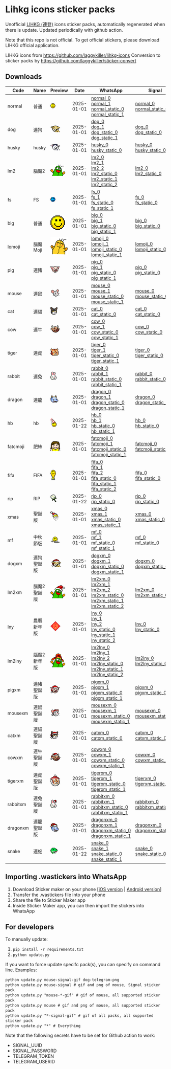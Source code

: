 # Lihkg icons sticker packs
Unofficial [LIHKG (連登)](https://lihkg.com/) icons sticker packs, automatically regenerated when there is update. Updated periodically with github action.

Note that this repo is not official. To get official stickers, 
please download LIHKG official application.

LIHKG icons from https://github.com/laggykiller/lihkg-icons
Conversion to sticker packs by https://github.com/laggykiller/sticker-convert

## Downloads
| Code | Name | Preview | Date | WhatsApp | Signal | Telegram |
| --- | --- | --- | --- | --- | --- | --- |
| normal | 普通 | ![smile.gif](https://raw.githubusercontent.com/laggykiller/lihkg-icons/main/assets/faces/normal/smile.gif) | 2025-01-01 | [normal_0](./sticker_packs/normal/whatsapp/gif/LIHKG_normal-1.wastickers?raw=1)<br>[normal_1](./sticker_packs/normal/whatsapp/gif/LIHKG_normal.wastickers?raw=1)<br>[normal_static_0](./sticker_packs/normal/whatsapp/png/LIHKG_normal_static.wastickers?raw=1)<br>[normal_static_1](./sticker_packs/normal/whatsapp/png/LIHKG_normal_static-1.wastickers?raw=1)<br> | [normal_0](https://signal.art/addstickers/#pack_id=67e1eaf5530e5f235db23dcc95109b36&pack_key=88324dd55aed08f3ac712d1696793372a287ed93d2ed4a967e0e42ad088d4874)<br>[normal_static_0](https://signal.art/addstickers/#pack_id=f6179c2cc7baad5692e157b0475f0a1c&pack_key=4ad7d3e4b45bd1d957eeb320f2d25b3958e390e30edb2747992087ac335e0086)<br> | [normal_0](https://t.me/addstickers/LIHKG_normal_by_laggykillerstickerbot)<br>[normal_static_0](https://t.me/addstickers/LIHKG_normal_static_by_laggykillerstickerbot)<br> |
| dog | 連狗 | ![smile.gif](https://raw.githubusercontent.com/laggykiller/lihkg-icons/main/assets/faces/dog/smile.gif) | 2025-01-01 | [dog_0](./sticker_packs/dog/whatsapp/gif/LIHKG_dog.wastickers?raw=1)<br>[dog_1](./sticker_packs/dog/whatsapp/gif/LIHKG_dog-1.wastickers?raw=1)<br>[dog_static_0](./sticker_packs/dog/whatsapp/png/LIHKG_dog_static.wastickers?raw=1)<br>[dog_static_1](./sticker_packs/dog/whatsapp/png/LIHKG_dog_static-1.wastickers?raw=1)<br> | [dog_0](https://signal.art/addstickers/#pack_id=c858bda51aec1bbbf688ea10d59afdc6&pack_key=dcb095c20c7f3fb182eff869cfa8378ed489e5d11f18658be8538e56b45821ba)<br>[dog_static_0](https://signal.art/addstickers/#pack_id=383b28fbf7054ff42a055754e9326a92&pack_key=67e2904e198255f101c6c73f4b9d6e7881d11393b5d5d154ec68e2f7268ddc7d)<br> | [dog_0](https://t.me/addstickers/LIHKG_dog_by_laggykillerstickerbot)<br>[dog_1](https://t.me/addstickers/LIHKG_dog_1_by_laggykillerstickerbot)<br>[dog_static_0](https://t.me/addstickers/LIHKG_dog_static_by_laggykillerstickerbot)<br> |
| husky | husky | ![smile.gif](https://raw.githubusercontent.com/laggykiller/lihkg-icons/main/assets/faces/husky/smile.gif) | 2025-01-01 | [husky_0](./sticker_packs/husky/whatsapp/gif/LIHKG_husky.wastickers?raw=1)<br>[husky_static_0](./sticker_packs/husky/whatsapp/png/LIHKG_husky_static.wastickers?raw=1)<br> | [husky_0](https://signal.art/addstickers/#pack_id=c60ff2452107c3992db83b2832e648f2&pack_key=b9a2aa6bfe1d064a9ecbc2deae1af4100c08c25a2105e5f3d14ebe697009b1f5)<br>[husky_static_0](https://signal.art/addstickers/#pack_id=dd77cacbc0fec5a42234671d4d1c80d7&pack_key=2e376cf98d3de39244cbb09b759d3841ac97575bb6ccbb6b78e423e3bff75ac2)<br> | [husky_0](https://t.me/addstickers/LIHKG_husky_by_laggykillerstickerbot)<br>[husky_static_0](https://t.me/addstickers/LIHKG_husky_static_by_laggykillerstickerbot)<br> |
| lm2 | 腦魔2 | ![smile.gif](https://raw.githubusercontent.com/laggykiller/lihkg-icons/main/assets/faces/lm2/smile.gif) | 2025-01-01 | [lm2_0](./sticker_packs/lm2/whatsapp/gif/LIHKG_lm2-2.wastickers?raw=1)<br>[lm2_1](./sticker_packs/lm2/whatsapp/gif/LIHKG_lm2.wastickers?raw=1)<br>[lm2_2](./sticker_packs/lm2/whatsapp/gif/LIHKG_lm2-1.wastickers?raw=1)<br>[lm2_static_0](./sticker_packs/lm2/whatsapp/png/LIHKG_lm2_static.wastickers?raw=1)<br>[lm2_static_1](./sticker_packs/lm2/whatsapp/png/LIHKG_lm2_static-2.wastickers?raw=1)<br>[lm2_static_2](./sticker_packs/lm2/whatsapp/png/LIHKG_lm2_static-1.wastickers?raw=1)<br> | [lm2_0](https://signal.art/addstickers/#pack_id=a4715509bf95b4e51aaa3e57726cc07e&pack_key=d0243a39c8d018f8b041e0175a784822be062069f8a2a7cefae571225e5a5be1)<br>[lm2_static_0](https://signal.art/addstickers/#pack_id=b0e1d1ad04d568e28e15fa10e3cf95f9&pack_key=612c70d6611a4ae05cb6e9980defd62dd96afc859514eadf8bbfc3b36d07a12a)<br> | [lm2_0](https://t.me/addstickers/LIHKG_lm2_by_laggykillerstickerbot)<br>[lm2_1](https://t.me/addstickers/LIHKG_lm2_1_by_laggykillerstickerbot)<br>[lm2_static_0](https://t.me/addstickers/LIHKG_lm2_static_by_laggykillerstickerbot)<br> |
| fs | FS | ![smile.gif](https://raw.githubusercontent.com/laggykiller/lihkg-icons/main/assets/faces/fs/smile.gif) | 2025-01-01 | [fs_0](./sticker_packs/fs/whatsapp/gif/LIHKG_fs.wastickers?raw=1)<br>[fs_1](./sticker_packs/fs/whatsapp/gif/LIHKG_fs-1.wastickers?raw=1)<br>[fs_static_0](./sticker_packs/fs/whatsapp/png/LIHKG_fs_static.wastickers?raw=1)<br>[fs_static_1](./sticker_packs/fs/whatsapp/png/LIHKG_fs_static-1.wastickers?raw=1)<br> | [fs_0](https://signal.art/addstickers/#pack_id=bf91f417970dee8256d5cc8cc328b13f&pack_key=00f0e3bbe26099b7e7059cd4d9eeb1c575fcb20c9e494eaa3659ad8a5bbd4a9e)<br>[fs_static_0](https://signal.art/addstickers/#pack_id=f99e3996f050462beca9837f9e6a20d7&pack_key=5ffac30f059c04c409c0726050fdd91e99a6d1fc37016bcd5ba963bb493d3e97)<br> | [fs_0](https://t.me/addstickers/LIHKG_fs_by_laggykillerstickerbot)<br>[fs_static_0](https://t.me/addstickers/LIHKG_fs_static_by_laggykillerstickerbot)<br> |
| big | 普通 | ![smile.gif](https://raw.githubusercontent.com/laggykiller/lihkg-icons/main/assets/faces/big/smile.gif) | 2025-01-01 | [big_0](./sticker_packs/big/whatsapp/gif/LIHKG_big-1.wastickers?raw=1)<br>[big_1](./sticker_packs/big/whatsapp/gif/LIHKG_big.wastickers?raw=1)<br>[big_static_0](./sticker_packs/big/whatsapp/png/LIHKG_big_static.wastickers?raw=1)<br>[big_static_1](./sticker_packs/big/whatsapp/png/LIHKG_big_static-1.wastickers?raw=1)<br> | [big_0](https://signal.art/addstickers/#pack_id=f02c37a4491bcc4ffcf1e53fa051173c&pack_key=28606925103442f6ee6d9dfb3316ebd91f56d54b91edfdae40ec2998eebbe03a)<br>[big_static_0](https://signal.art/addstickers/#pack_id=1dcb5de6214514ef48f8a1b04d335240&pack_key=138f1851924efac184d585b1cc203b17e34552374bddde4b1a17ecf306d083f4)<br> | [big_0](https://t.me/addstickers/LIHKG_big_by_laggykillerstickerbot)<br>[big_1](https://t.me/addstickers/LIHKG_big_1_by_laggykillerstickerbot)<br>[big_static_0](https://t.me/addstickers/LIHKG_big_static_by_laggykillerstickerbot)<br> |
| lomoji | 腦魔Moji | ![05.png](https://raw.githubusercontent.com/laggykiller/lihkg-icons/main/assets/faces/lomoji/05.png) | 2025-01-01 | [lomoji_0](./sticker_packs/lomoji/whatsapp/gif/LIHKG_lomoji.wastickers?raw=1)<br>[lomoji_1](./sticker_packs/lomoji/whatsapp/gif/LIHKG_lomoji-1.wastickers?raw=1)<br>[lomoji_static_0](./sticker_packs/lomoji/whatsapp/png/LIHKG_lomoji_static-1.wastickers?raw=1)<br>[lomoji_static_1](./sticker_packs/lomoji/whatsapp/png/LIHKG_lomoji_static.wastickers?raw=1)<br> | [lomoji_0](https://signal.art/addstickers/#pack_id=55295b26ae853e47bd075208de3108e0&pack_key=570d112392f982a5e2d2466e2964e9e8e6fcebd95574ef4499cc36e113813a36)<br>[lomoji_static_0](https://signal.art/addstickers/#pack_id=79e4e0ece5bd78cd06c68ce98d8a50c0&pack_key=a4f1160288da30e3a6ac7ef6fd971efd4d562f4a5b58727c4e163ce616647ec5)<br> | [lomoji_0](https://t.me/addstickers/LIHKG_lomoji_by_laggykillerstickerbot)<br>[lomoji_static_0](https://t.me/addstickers/LIHKG_lomoji_static_by_laggykillerstickerbot)<br> |
| pig | 連豬 | ![smile.gif](https://raw.githubusercontent.com/laggykiller/lihkg-icons/main/assets/faces/pig/smile.gif) | 2025-01-01 | [pig_0](./sticker_packs/pig/whatsapp/gif/LIHKG_pig.wastickers?raw=1)<br>[pig_1](./sticker_packs/pig/whatsapp/gif/LIHKG_pig-1.wastickers?raw=1)<br>[pig_static_0](./sticker_packs/pig/whatsapp/png/LIHKG_pig_static-1.wastickers?raw=1)<br>[pig_static_1](./sticker_packs/pig/whatsapp/png/LIHKG_pig_static.wastickers?raw=1)<br> | [pig_0](https://signal.art/addstickers/#pack_id=f181897914bbbe6c45ed0e6ca89c5890&pack_key=7f8a8fd9a4b84d371ddc1ee8036e00870523757b9d0fd04fab6e755976f63c8f)<br>[pig_static_0](https://signal.art/addstickers/#pack_id=6545ee2c50e84181a2bbf3dabd3fc7ef&pack_key=705a799c5e4dff5990ac8e6cddf7fa5fdb747c9afd0f722d27727ce7b08b9ebb)<br> | [pig_0](https://t.me/addstickers/LIHKG_pig_by_laggykillerstickerbot)<br>[pig_static_0](https://t.me/addstickers/LIHKG_pig_static_by_laggykillerstickerbot)<br> |
| mouse | 連鼠 | ![smile.gif](https://raw.githubusercontent.com/laggykiller/lihkg-icons/main/assets/faces/mouse/smile.gif) | 2025-01-01 | [mouse_0](./sticker_packs/mouse/whatsapp/gif/LIHKG_mouse-1.wastickers?raw=1)<br>[mouse_1](./sticker_packs/mouse/whatsapp/gif/LIHKG_mouse.wastickers?raw=1)<br>[mouse_static_0](./sticker_packs/mouse/whatsapp/png/LIHKG_mouse_static-1.wastickers?raw=1)<br>[mouse_static_1](./sticker_packs/mouse/whatsapp/png/LIHKG_mouse_static.wastickers?raw=1)<br> | [mouse_0](https://signal.art/addstickers/#pack_id=c2a057c2b7a491496c6c436d0a014ed9&pack_key=cad2df92d3dece6b10916db2257853c9864561de24789575feaae8515936b1a5)<br>[mouse_static_0](https://signal.art/addstickers/#pack_id=ba07e4f6d342b5ab973705e9b92131e7&pack_key=85ad961d6e5cf6e8c61db440bf702007f242d10dc041b1b09b40fe27bc9f2ca2)<br> | [mouse_0](https://t.me/addstickers/LIHKG_mouse_by_laggykillerstickerbot)<br>[mouse_static_0](https://t.me/addstickers/LIHKG_mouse_static_by_laggykillerstickerbot)<br> |
| cat | 連貓 | ![smile.gif](https://raw.githubusercontent.com/laggykiller/lihkg-icons/main/assets/faces/cat/smile.gif) | 2025-01-01 | [cat_0](./sticker_packs/cat/whatsapp/gif/LIHKG_cat.wastickers?raw=1)<br>[cat_static_0](./sticker_packs/cat/whatsapp/png/LIHKG_cat_static.wastickers?raw=1)<br> | [cat_0](https://signal.art/addstickers/#pack_id=9635e0dce5ddff8ccaef48beb5790408&pack_key=5d4f71f16b05d1a60c957706e98eafe8f9bcef3b791dde488a5f407fa35cfb55)<br>[cat_static_0](https://signal.art/addstickers/#pack_id=67ddcc1d175aac74e7c706bf84a86fac&pack_key=934d7bae36356f26206ad79ef64755f4094257a0e7db1fa7c7f5fbfac1e9597e)<br> | [cat_0](https://t.me/addstickers/LIHKG_cat_by_laggykillerstickerbot)<br>[cat_static_0](https://t.me/addstickers/LIHKG_cat_static_by_laggykillerstickerbot)<br> |
| cow | 連牛 | ![smile.gif](https://raw.githubusercontent.com/laggykiller/lihkg-icons/main/assets/faces/cow/smile.gif) | 2025-01-01 | [cow_0](./sticker_packs/cow/whatsapp/gif/LIHKG_cow.wastickers?raw=1)<br>[cow_1](./sticker_packs/cow/whatsapp/gif/LIHKG_cow-1.wastickers?raw=1)<br>[cow_static_0](./sticker_packs/cow/whatsapp/png/LIHKG_cow_static-1.wastickers?raw=1)<br>[cow_static_1](./sticker_packs/cow/whatsapp/png/LIHKG_cow_static.wastickers?raw=1)<br> | [cow_0](https://signal.art/addstickers/#pack_id=01c4a288d827286785453c85c3b16fc5&pack_key=36ff6f50455a4585619b0f1a608df609e487768cbcdb625193fca71b251369bd)<br>[cow_static_0](https://signal.art/addstickers/#pack_id=32b7835546fd7d1d60967a9ba7c738d9&pack_key=20d5f733a4d0d91b98f651fb46a0dd5c842148a4b3e3f6cce55f02ac15243b5f)<br> | [cow_0](https://t.me/addstickers/LIHKG_cow_by_laggykillerstickerbot)<br>[cow_static_0](https://t.me/addstickers/LIHKG_cow_static_by_laggykillerstickerbot)<br> |
| tiger | 連虎 | ![smile.gif](https://raw.githubusercontent.com/laggykiller/lihkg-icons/main/assets/faces/tiger/smile.gif) | 2025-01-01 | [tiger_0](./sticker_packs/tiger/whatsapp/gif/LIHKG_tiger.wastickers?raw=1)<br>[tiger_1](./sticker_packs/tiger/whatsapp/gif/LIHKG_tiger-1.wastickers?raw=1)<br>[tiger_static_0](./sticker_packs/tiger/whatsapp/png/LIHKG_tiger_static-1.wastickers?raw=1)<br>[tiger_static_1](./sticker_packs/tiger/whatsapp/png/LIHKG_tiger_static.wastickers?raw=1)<br> | [tiger_0](https://signal.art/addstickers/#pack_id=0b4d7a36802912ff731539bae040a02e&pack_key=5253cf0b80b22053764b0626a57b2242fcbe6079a707766aef8cd395c8caf78b)<br>[tiger_static_0](https://signal.art/addstickers/#pack_id=5516be9f16c92a3e22716b9aed74a5a3&pack_key=086edaa61e81517b95d3bac40a8dec8f547dbc98401f8b6fa5fd6c7df196f596)<br> | [tiger_0](https://t.me/addstickers/LIHKG_tiger_by_laggykillerstickerbot)<br>[tiger_static_0](https://t.me/addstickers/LIHKG_tiger_static_by_laggykillerstickerbot)<br> |
| rabbit | 連兔 | ![smile.gif](https://raw.githubusercontent.com/laggykiller/lihkg-icons/main/assets/faces/rabbit/smile.gif) | 2025-01-01 | [rabbit_0](./sticker_packs/rabbit/whatsapp/gif/LIHKG_rabbit.wastickers?raw=1)<br>[rabbit_1](./sticker_packs/rabbit/whatsapp/gif/LIHKG_rabbit-1.wastickers?raw=1)<br>[rabbit_static_0](./sticker_packs/rabbit/whatsapp/png/LIHKG_rabbit_static-1.wastickers?raw=1)<br>[rabbit_static_1](./sticker_packs/rabbit/whatsapp/png/LIHKG_rabbit_static.wastickers?raw=1)<br> | [rabbit_0](https://signal.art/addstickers/#pack_id=15131d3320d207ec5b43ba69128ec27a&pack_key=2cd5d456fa14dc92dca551185df2055230ca14111c2d7119cdb33b83bf8026dd)<br>[rabbit_static_0](https://signal.art/addstickers/#pack_id=18fe0e996431adce867cb4e8a2df5c07&pack_key=3d32c21f1ce7497a8939451eeb1948e6570b2c96a2e38594b2f8ec3db8292664)<br> | [rabbit_0](https://t.me/addstickers/LIHKG_rabbit_by_laggykillerstickerbot)<br>[rabbit_static_0](https://t.me/addstickers/LIHKG_rabbit_static_by_laggykillerstickerbot)<br> |
| dragon | 連龍 | ![smile.gif](https://raw.githubusercontent.com/laggykiller/lihkg-icons/main/assets/faces/dragon/smile.gif) | 2025-01-01 | [dragon_0](./sticker_packs/dragon/whatsapp/gif/LIHKG_dragon.wastickers?raw=1)<br>[dragon_1](./sticker_packs/dragon/whatsapp/gif/LIHKG_dragon-1.wastickers?raw=1)<br>[dragon_static_0](./sticker_packs/dragon/whatsapp/png/LIHKG_dragon_static-1.wastickers?raw=1)<br>[dragon_static_1](./sticker_packs/dragon/whatsapp/png/LIHKG_dragon_static.wastickers?raw=1)<br> | [dragon_0](https://signal.art/addstickers/#pack_id=c95f1c605cb2f1c1f4d92fa7d1695f0a&pack_key=85206e4adf0750d201ab9a83e949e0b1f58d52ea1908a52d27bd609e1fcf627a)<br>[dragon_static_0](https://signal.art/addstickers/#pack_id=a860208a0cbf7622cb560b15186f534a&pack_key=b6c0054e7ee47b3d810433c4fc91bb80745204d45b6968759e12c96f002fc9f9)<br> | [dragon_0](https://t.me/addstickers/LIHKG_dragon_by_laggykillerstickerbot)<br>[dragon_static_0](https://t.me/addstickers/LIHKG_dragon_static_by_laggykillerstickerbot)<br> |
| hb | hb | ![smile_hb.gif](https://raw.githubusercontent.com/laggykiller/lihkg-icons/main/assets/faces/lihkg/smile_hb.gif) | 2025-01-22 | [hb_0](./sticker_packs/hb/whatsapp/gif/LIHKG_hb.wastickers?raw=1)<br>[hb_1](./sticker_packs/hb/whatsapp/gif/LIHKG_hb-1.wastickers?raw=1)<br>[hb_static_0](./sticker_packs/hb/whatsapp/png/LIHKG_hb_static-1.wastickers?raw=1)<br>[hb_static_1](./sticker_packs/hb/whatsapp/png/LIHKG_hb_static.wastickers?raw=1)<br> | [hb_0](https://signal.art/addstickers/#pack_id=37c9e035f4d3264cbf5d7e55109c73e8&pack_key=3bd66aaab7f8f98a7f0ca789b7307e2cbcf3c8b53917c37679e71d4d883f1fe2)<br>[hb_static_0](https://signal.art/addstickers/#pack_id=490bc6ecdc4c9b945bda680c1de8a7e4&pack_key=541e47d3c9b25855086b3d0044ec92f111338add578c383d52c6e16ecae2cf83)<br> | [hb_0](https://t.me/addstickers/LIHKG_hb_by_laggykillerstickerbot)<br>[hb_static_0](https://t.me/addstickers/LIHKG_hb_static_by_laggykillerstickerbot)<br> |
| fatcmoji | 肥絲 | ![fat001.gif](https://raw.githubusercontent.com/laggykiller/lihkg-icons/main/assets/faces/fatcmoji/fat001.gif) | 2025-01-01 | [fatcmoji_0](./sticker_packs/fatcmoji/whatsapp/gif/LIHKG_fatcmoji.wastickers?raw=1)<br>[fatcmoji_1](./sticker_packs/fatcmoji/whatsapp/gif/LIHKG_fatcmoji-1.wastickers?raw=1)<br>[fatcmoji_static_0](./sticker_packs/fatcmoji/whatsapp/png/LIHKG_fatcmoji_static.wastickers?raw=1)<br>[fatcmoji_static_1](./sticker_packs/fatcmoji/whatsapp/png/LIHKG_fatcmoji_static-1.wastickers?raw=1)<br> | [fatcmoji_0](https://signal.art/addstickers/#pack_id=876a030b0f8dfb075c9868b22b58142b&pack_key=afd214e1ca8bf49cf993587926efae301abcc66a06a059a927b81fb9d3228d70)<br>[fatcmoji_static_0](https://signal.art/addstickers/#pack_id=00e6144456bd8433bf994010f852e65e&pack_key=61dc176d5b5b0908468446a778a924e938fba89e1cf98fe53a4d9b1893d1b052)<br> | [fatcmoji_0](https://t.me/addstickers/LIHKG_fatcmoji_by_laggykillerstickerbot)<br>[fatcmoji_static_0](https://t.me/addstickers/LIHKG_fatcmoji_static_by_laggykillerstickerbot)<br> |
| fifa | FIFA | ![smile.gif](https://raw.githubusercontent.com/laggykiller/lihkg-icons/main/assets/faces/fifa/smile.gif) | 2025-01-01 | [fifa_0](./sticker_packs/fifa/whatsapp/gif/LIHKG_fifa-2.wastickers?raw=1)<br>[fifa_1](./sticker_packs/fifa/whatsapp/gif/LIHKG_fifa.wastickers?raw=1)<br>[fifa_2](./sticker_packs/fifa/whatsapp/gif/LIHKG_fifa-1.wastickers?raw=1)<br>[fifa_static_0](./sticker_packs/fifa/whatsapp/png/LIHKG_fifa_static.wastickers?raw=1)<br>[fifa_static_1](./sticker_packs/fifa/whatsapp/png/LIHKG_fifa_static-1.wastickers?raw=1)<br>[fifa_static_2](./sticker_packs/fifa/whatsapp/png/LIHKG_fifa_static-2.wastickers?raw=1)<br> | [fifa_0](https://signal.art/addstickers/#pack_id=ebe99f9ee1b262fc6ce8e65159e73f6a&pack_key=81ee889e35b8980c9983353f5b15e9e415f6bdfe889b721e3c79cda4425d845f)<br>[fifa_static_0](https://signal.art/addstickers/#pack_id=bb02ce022e267ccb2379b6fadf93578f&pack_key=d80ca822d5b5d1fcdcd69ee237c810cb2bbb6299b9e2e002d64d1b38a71a8bb5)<br> | [fifa_0](https://t.me/addstickers/LIHKG_fifa_by_laggykillerstickerbot)<br>[fifa_1](https://t.me/addstickers/LIHKG_fifa_1_by_laggykillerstickerbot)<br>[fifa_static_0](https://t.me/addstickers/LIHKG_fifa_static_by_laggykillerstickerbot)<br> |
| rip | RIP | ![flower.gif](https://raw.githubusercontent.com/laggykiller/lihkg-icons/main/assets/faces/rip/flower.gif) | 2025-01-22 | [rip_0](./sticker_packs/rip/whatsapp/gif/LIHKG_rip.wastickers?raw=1)<br>[rip_static_0](./sticker_packs/rip/whatsapp/png/LIHKG_rip_static.wastickers?raw=1)<br> | [rip_0](https://signal.art/addstickers/#pack_id=1e6c1d505d76c5b973e3fa1c8fbca989&pack_key=8ef956eeb4e48b605356e40c4a95dccf1d10729d99f27cb6ab9427e427b6cf23)<br>[rip_static_0](https://signal.art/addstickers/#pack_id=1b75cbab726c4013f4fff0817fc2f0ef&pack_key=ce53861cd5c9f26891f34c91d5ae696eaee5d5e50c75d891514f60fbd69b3b54)<br> | [rip_0](https://t.me/addstickers/LIHKG_rip_by_laggykillerstickerbot)<br>[rip_static_0](https://t.me/addstickers/LIHKG_rip_static_by_laggykillerstickerbot)<br> |
| xmas | 聖誕版 | ![smile.gif](https://raw.githubusercontent.com/laggykiller/lihkg-icons/main/assets/faces/xm/smile.gif) | 2025-01-01 | [xmas_0](./sticker_packs/xmas/whatsapp/gif/LIHKG_xmas.wastickers?raw=1)<br>[xmas_1](./sticker_packs/xmas/whatsapp/gif/LIHKG_xmas-1.wastickers?raw=1)<br>[xmas_static_0](./sticker_packs/xmas/whatsapp/png/LIHKG_xmas_static-1.wastickers?raw=1)<br>[xmas_static_1](./sticker_packs/xmas/whatsapp/png/LIHKG_xmas_static.wastickers?raw=1)<br> | [xmas_0](https://signal.art/addstickers/#pack_id=18c1696d0fed5179eecf639724b11559&pack_key=0688d896bd45f67cc18f418a8bbd0a0f653c7850c96bdf7f375332f542725723)<br>[xmas_static_0](https://signal.art/addstickers/#pack_id=a221437f18bdea3950ced53043c42261&pack_key=ec4576fa78e36be13944057c7f77d705cdcb8cf0de88d5c0458f208093ce921d)<br> | [xmas_0](https://t.me/addstickers/LIHKG_xm_by_laggykillerstickerbot)<br>[xmas_1](https://t.me/addstickers/LIHKG_xm_1_by_laggykillerstickerbot)<br>[xmas_static_0](https://t.me/addstickers/LIHKG_xm_static_by_laggykillerstickerbot)<br> |
| mf | 中秋節版 | ![smile.png](https://raw.githubusercontent.com/laggykiller/lihkg-icons/main/assets/faces/mf/smile.png) | 2025-01-01 | [mf_0](./sticker_packs/mf/whatsapp/gif/LIHKG_mf-1.wastickers?raw=1)<br>[mf_1](./sticker_packs/mf/whatsapp/gif/LIHKG_mf.wastickers?raw=1)<br>[mf_static_0](./sticker_packs/mf/whatsapp/png/LIHKG_mf_static.wastickers?raw=1)<br>[mf_static_1](./sticker_packs/mf/whatsapp/png/LIHKG_mf_static-1.wastickers?raw=1)<br> | [mf_0](https://signal.art/addstickers/#pack_id=f06534b8c43a3b6915fd15c96c8fa993&pack_key=f8886b88166e7c55a88154299ba49da9bb01d5fabf79ff6b0daa8a167cb3f97b)<br>[mf_static_0](https://signal.art/addstickers/#pack_id=136eb50dbe0153e6a81cdf6cf492abfd&pack_key=ac5a6a51054019b375238757a25c6650389a50ac71dbbb9639faeae6f6c4a186)<br> | [mf_0](https://t.me/addstickers/LIHKG_mf_by_laggykillerstickerbot)<br>[mf_static_0](https://t.me/addstickers/LIHKG_mf_static_by_laggykillerstickerbot)<br> |
| dogxm | 連狗聖誕版 | ![smile.gif](https://raw.githubusercontent.com/laggykiller/lihkg-icons/main/assets/faces/dogxm/smile.gif) | 2025-01-01 | [dogxm_0](./sticker_packs/dogxm/whatsapp/gif/LIHKG_dogxm.wastickers?raw=1)<br>[dogxm_1](./sticker_packs/dogxm/whatsapp/gif/LIHKG_dogxm-1.wastickers?raw=1)<br>[dogxm_static_0](./sticker_packs/dogxm/whatsapp/png/LIHKG_dogxm_static.wastickers?raw=1)<br>[dogxm_static_1](./sticker_packs/dogxm/whatsapp/png/LIHKG_dogxm_static-1.wastickers?raw=1)<br> | [dogxm_0](https://signal.art/addstickers/#pack_id=843df93d041c3e9f82726be2e7f0e983&pack_key=a4fa4e14c76c3fe422b6018d25660131676c1ecffe9bdde712714e81fee817e2)<br>[dogxm_static_0](https://signal.art/addstickers/#pack_id=c7c2c480ef215c50d7ef3feb0bac7344&pack_key=0e46e51155f0bfd8316e420df29a4d5f069ddaad83718dbe2b58524b454792b7)<br> | [dogxm_0](https://t.me/addstickers/LIHKG_dogxm_by_laggykillerstickerbot)<br>[dogxm_1](https://t.me/addstickers/LIHKG_dogxm_1_by_laggykillerstickerbot)<br>[dogxm_static_0](https://t.me/addstickers/LIHKG_dogxm_static_by_laggykillerstickerbot)<br> |
| lm2xm | 腦魔2聖誕版 | ![smile.gif](https://raw.githubusercontent.com/laggykiller/lihkg-icons/main/assets/faces/lm2xm/smile.gif) | 2025-01-01 | [lm2xm_0](./sticker_packs/lm2xm/whatsapp/gif/LIHKG_lm2xm-1.wastickers?raw=1)<br>[lm2xm_1](./sticker_packs/lm2xm/whatsapp/gif/LIHKG_lm2xm-2.wastickers?raw=1)<br>[lm2xm_2](./sticker_packs/lm2xm/whatsapp/gif/LIHKG_lm2xm.wastickers?raw=1)<br>[lm2xm_static_0](./sticker_packs/lm2xm/whatsapp/png/LIHKG_lm2xm_static-2.wastickers?raw=1)<br>[lm2xm_static_1](./sticker_packs/lm2xm/whatsapp/png/LIHKG_lm2xm_static.wastickers?raw=1)<br>[lm2xm_static_2](./sticker_packs/lm2xm/whatsapp/png/LIHKG_lm2xm_static-1.wastickers?raw=1)<br> | [lm2xm_0](https://signal.art/addstickers/#pack_id=eb68f99434cfbb0509fd8f462d83b004&pack_key=6bb00f7b534a5406f2692b484c52128dd765336126cc2c7c9159659b87b938a4)<br>[lm2xm_static_0](https://signal.art/addstickers/#pack_id=6be4e1912968f3e7603a61eef75471d6&pack_key=fc21d2a40275f5d942c073bf6044bcbe2ceba5685147c3da48a1e6e67a63df5e)<br> | [lm2xm_0](https://t.me/addstickers/LIHKG_lm2xm_by_laggykillerstickerbot)<br>[lm2xm_1](https://t.me/addstickers/LIHKG_lm2xm_1_by_laggykillerstickerbot)<br>[lm2xm_static_0](https://t.me/addstickers/LIHKG_lm2xm_static_by_laggykillerstickerbot)<br> |
| lny | 農曆新年版 | ![smile.gif](https://raw.githubusercontent.com/laggykiller/lihkg-icons/main/assets/faces/lny/smile.gif) | 2025-01-01 | [lny_0](./sticker_packs/lny/whatsapp/gif/LIHKG_lny.wastickers?raw=1)<br>[lny_1](./sticker_packs/lny/whatsapp/gif/LIHKG_lny-2.wastickers?raw=1)<br>[lny_2](./sticker_packs/lny/whatsapp/gif/LIHKG_lny-1.wastickers?raw=1)<br>[lny_static_0](./sticker_packs/lny/whatsapp/png/LIHKG_lny_static-1.wastickers?raw=1)<br>[lny_static_1](./sticker_packs/lny/whatsapp/png/LIHKG_lny_static.wastickers?raw=1)<br>[lny_static_2](./sticker_packs/lny/whatsapp/png/LIHKG_lny_static-2.wastickers?raw=1)<br> | [lny_0](https://signal.art/addstickers/#pack_id=7f34246856d8bd492073f79d65e74f08&pack_key=27f23e5c23461a0ec8f84fe15ca897b2eab4145c0e9bd940a6b001cd370c7979)<br>[lny_static_0](https://signal.art/addstickers/#pack_id=ac875f4d3da1eb19298a409731ca4867&pack_key=e6378320d920f7aca40e268db3b91e843dd041d7075d0f94245027b6449ee0ce)<br> | [lny_0](https://t.me/addstickers/LIHKG_lny_by_laggykillerstickerbot)<br>[lny_1](https://t.me/addstickers/LIHKG_lny_1_by_laggykillerstickerbot)<br>[lny_static_0](https://t.me/addstickers/LIHKG_lny_static_by_laggykillerstickerbot)<br> |
| lm2lny | 腦魔2新年版 | ![smile.gif](https://raw.githubusercontent.com/laggykiller/lihkg-icons/main/assets/faces/lm2lny/smile.gif) | 2025-01-01 | [lm2lny_0](./sticker_packs/lm2lny/whatsapp/gif/LIHKG_lm2lny-2.wastickers?raw=1)<br>[lm2lny_1](./sticker_packs/lm2lny/whatsapp/gif/LIHKG_lm2lny-1.wastickers?raw=1)<br>[lm2lny_2](./sticker_packs/lm2lny/whatsapp/gif/LIHKG_lm2lny.wastickers?raw=1)<br>[lm2lny_static_0](./sticker_packs/lm2lny/whatsapp/png/LIHKG_lm2lny_static.wastickers?raw=1)<br>[lm2lny_static_1](./sticker_packs/lm2lny/whatsapp/png/LIHKG_lm2lny_static-1.wastickers?raw=1)<br>[lm2lny_static_2](./sticker_packs/lm2lny/whatsapp/png/LIHKG_lm2lny_static-2.wastickers?raw=1)<br> | [lm2lny_0](https://signal.art/addstickers/#pack_id=0c3ba06f395e04c015a9ce90cd4ef70d&pack_key=2f2f3b7a3b1d83cb59e004d0be7f6def4df3e279d79f3be4bbb7e704144e3d64)<br>[lm2lny_static_0](https://signal.art/addstickers/#pack_id=a6e5e3e22f2845efc29adb2d92d0c005&pack_key=3bf3158b6f123a7b111e9691583462176860ef0f4f9722080ae4da62655c40d9)<br> | [lm2lny_0](https://t.me/addstickers/LIHKG_lm2lny_by_laggykillerstickerbot)<br>[lm2lny_1](https://t.me/addstickers/LIHKG_lm2lny_1_by_laggykillerstickerbot)<br>[lm2lny_static_0](https://t.me/addstickers/LIHKG_lm2lny_static_by_laggykillerstickerbot)<br> |
| pigxm | 連豬聖誕版 | ![smile.gif](https://raw.githubusercontent.com/laggykiller/lihkg-icons/main/assets/faces/pigxm/smile.gif) | 2025-01-01 | [pigxm_0](./sticker_packs/pigxm/whatsapp/gif/LIHKG_pigxm.wastickers?raw=1)<br>[pigxm_1](./sticker_packs/pigxm/whatsapp/gif/LIHKG_pigxm-1.wastickers?raw=1)<br>[pigxm_static_0](./sticker_packs/pigxm/whatsapp/png/LIHKG_pigxm_static-1.wastickers?raw=1)<br>[pigxm_static_1](./sticker_packs/pigxm/whatsapp/png/LIHKG_pigxm_static.wastickers?raw=1)<br> | [pigxm_0](https://signal.art/addstickers/#pack_id=d475ef76f374e93fc39d3eca5da5ee29&pack_key=5fa2a24ccd790a86cccc2219753c7820b29456adfa697535da98e2a5c12a0e30)<br>[pigxm_static_0](https://signal.art/addstickers/#pack_id=c7818fbba894933e92531c7631034949&pack_key=3b05d4e6a33590e623af3676a1f6428e5a02d57b407fd67c7fbd382f3d94a653)<br> | [pigxm_0](https://t.me/addstickers/LIHKG_pigxm_by_laggykillerstickerbot)<br>[pigxm_1](https://t.me/addstickers/LIHKG_pigxm_1_by_laggykillerstickerbot)<br>[pigxm_static_0](https://t.me/addstickers/LIHKG_pigxm_static_by_laggykillerstickerbot)<br> |
| mousexm | 連鼠聖誕版 | ![smile.gif](https://raw.githubusercontent.com/laggykiller/lihkg-icons/main/assets/faces/mousexm/smile.gif) | 2025-01-01 | [mousexm_0](./sticker_packs/mousexm/whatsapp/gif/LIHKG_mousexm-1.wastickers?raw=1)<br>[mousexm_1](./sticker_packs/mousexm/whatsapp/gif/LIHKG_mousexm.wastickers?raw=1)<br>[mousexm_static_0](./sticker_packs/mousexm/whatsapp/png/LIHKG_mousexm_static-1.wastickers?raw=1)<br>[mousexm_static_1](./sticker_packs/mousexm/whatsapp/png/LIHKG_mousexm_static.wastickers?raw=1)<br> | [mousexm_0](https://signal.art/addstickers/#pack_id=cd221d5e6cbc16b31ade3462b6143e36&pack_key=7dce1609b5e3e0d47c21d12907831c8a0271923ec294752dd4ce891413f82ea4)<br>[mousexm_static_0](https://signal.art/addstickers/#pack_id=7e8bc5f761e5cea0bfe2bada876d0bf9&pack_key=6e5a1c53e5cf55132cc82b72d56ff3e0119b60138b28bac401f5d8fb600668b3)<br> | [mousexm_0](https://t.me/addstickers/LIHKG_mousexm_by_laggykillerstickerbot)<br>[mousexm_static_0](https://t.me/addstickers/LIHKG_mousexm_static_by_laggykillerstickerbot)<br> |
| catxm | 連貓聖誕版 | ![smile.gif](https://raw.githubusercontent.com/laggykiller/lihkg-icons/main/assets/faces/catxm/smile.gif) | 2025-01-01 | [catxm_0](./sticker_packs/catxm/whatsapp/gif/LIHKG_catxm.wastickers?raw=1)<br>[catxm_static_0](./sticker_packs/catxm/whatsapp/png/LIHKG_catxm_static.wastickers?raw=1)<br> | [catxm_0](https://signal.art/addstickers/#pack_id=4aa8a43e02c9c67505873bf0fc230413&pack_key=7547b9e54781768becf46b5746d09c637937f7730a3f2455527a40b9dcb9d678)<br>[catxm_static_0](https://signal.art/addstickers/#pack_id=2843659db88c4d1b4c6fb1727b3b7061&pack_key=fa57ebc25dce5f5d42f2777aec410c6149a7ed4fd1fc1fa374717c48798c9a67)<br> | [catxm_0](https://t.me/addstickers/LIHKG_catxm_by_laggykillerstickerbot)<br>[catxm_static_0](https://t.me/addstickers/LIHKG_catxm_static_by_laggykillerstickerbot)<br> |
| cowxm | 連牛聖誕版 | ![smile.gif](https://raw.githubusercontent.com/laggykiller/lihkg-icons/main/assets/faces/cowxm/smile.gif) | 2025-01-01 | [cowxm_0](./sticker_packs/cowxm/whatsapp/gif/LIHKG_cowxm.wastickers?raw=1)<br>[cowxm_1](./sticker_packs/cowxm/whatsapp/gif/LIHKG_cowxm-1.wastickers?raw=1)<br>[cowxm_static_0](./sticker_packs/cowxm/whatsapp/png/LIHKG_cowxm_static.wastickers?raw=1)<br>[cowxm_static_1](./sticker_packs/cowxm/whatsapp/png/LIHKG_cowxm_static-1.wastickers?raw=1)<br> | [cowxm_0](https://signal.art/addstickers/#pack_id=298bafd82e42f81d149f1068a0003b99&pack_key=19e55fc805f521a4f4fdb5a749f9e333ae30634c099aee7d08a1655b8ecd2178)<br>[cowxm_static_0](https://signal.art/addstickers/#pack_id=101a44d136f63e99d4ad86aff8e29782&pack_key=178798f232b59ebe405929f073fd80e13779eb87949c58bf4b84acef5b4a138b)<br> | [cowxm_0](https://t.me/addstickers/LIHKG_cowxm_by_laggykillerstickerbot)<br>[cowxm_static_0](https://t.me/addstickers/LIHKG_cowxm_static_by_laggykillerstickerbot)<br> |
| tigerxm | 連虎聖誕版 | ![smile.gif](https://raw.githubusercontent.com/laggykiller/lihkg-icons/main/assets/faces/tigerxm/smile.gif) | 2025-01-01 | [tigerxm_0](./sticker_packs/tigerxm/whatsapp/gif/LIHKG_tigerxm.wastickers?raw=1)<br>[tigerxm_1](./sticker_packs/tigerxm/whatsapp/gif/LIHKG_tigerxm-1.wastickers?raw=1)<br>[tigerxm_static_0](./sticker_packs/tigerxm/whatsapp/png/LIHKG_tigerxm_static-1.wastickers?raw=1)<br>[tigerxm_static_1](./sticker_packs/tigerxm/whatsapp/png/LIHKG_tigerxm_static.wastickers?raw=1)<br> | [tigerxm_0](https://signal.art/addstickers/#pack_id=cb27617b8fe2fd1a84d50b1e0f801425&pack_key=26eb96ac66e5dd63d913efaf849629f9ad98a6bdbaf7e066a76d5d234e8808dc)<br>[tigerxm_static_0](https://signal.art/addstickers/#pack_id=e7cafba79887a5045f4526314552f009&pack_key=ed586a05e5fa935225681f317f6a9adb9e926fc64ce0617e70b79371dd3e46fd)<br> | [tigerxm_0](https://t.me/addstickers/LIHKG_tigerxm_by_laggykillerstickerbot)<br>[tigerxm_static_0](https://t.me/addstickers/LIHKG_tigerxm_static_by_laggykillerstickerbot)<br> |
| rabbitxm | 連兔聖誕版 | ![smile.gif](https://raw.githubusercontent.com/laggykiller/lihkg-icons/main/assets/faces/rabbitxm/smile.gif) | 2025-01-01 | [rabbitxm_0](./sticker_packs/rabbitxm/whatsapp/gif/LIHKG_rabbitxm-1.wastickers?raw=1)<br>[rabbitxm_1](./sticker_packs/rabbitxm/whatsapp/gif/LIHKG_rabbitxm.wastickers?raw=1)<br>[rabbitxm_static_0](./sticker_packs/rabbitxm/whatsapp/png/LIHKG_rabbitxm_static.wastickers?raw=1)<br>[rabbitxm_static_1](./sticker_packs/rabbitxm/whatsapp/png/LIHKG_rabbitxm_static-1.wastickers?raw=1)<br> | [rabbitxm_0](https://signal.art/addstickers/#pack_id=4ffea0820e77a7f56a5964241fe3e9e1&pack_key=6634b4dd1dc8892ef72f89241cdfc6cd4766cccb1b9cfece4ba95a435902f93d)<br>[rabbitxm_static_0](https://signal.art/addstickers/#pack_id=25d950378a5bb97680220f8485711371&pack_key=436bb6d21a4ca3eab0b48f3e46762ffb9b9f9839747c666b57fc3723820d0d82)<br> | [rabbitxm_0](https://t.me/addstickers/LIHKG_rabbitxm_by_laggykillerstickerbot)<br>[rabbitxm_static_0](https://t.me/addstickers/LIHKG_rabbitxm_static_by_laggykillerstickerbot)<br> |
| dragonxm | 連龍聖誕版 | ![smile.gif](https://raw.githubusercontent.com/laggykiller/lihkg-icons/main/assets/faces/dragonxm/smile.gif) | 2025-01-01 | [dragonxm_0](./sticker_packs/dragonxm/whatsapp/gif/LIHKG_dragonxm-1.wastickers?raw=1)<br>[dragonxm_1](./sticker_packs/dragonxm/whatsapp/gif/LIHKG_dragonxm.wastickers?raw=1)<br>[dragonxm_static_0](./sticker_packs/dragonxm/whatsapp/png/LIHKG_dragonxm_static-1.wastickers?raw=1)<br>[dragonxm_static_1](./sticker_packs/dragonxm/whatsapp/png/LIHKG_dragonxm_static.wastickers?raw=1)<br> | [dragonxm_0](https://signal.art/addstickers/#pack_id=86c3df3379734a275e0483db59d806d9&pack_key=e77f2588acbf34dd32705f74deca38069bb343e72dd3a976f96a46782c790d11)<br>[dragonxm_static_0](https://signal.art/addstickers/#pack_id=92feec64c38f06f64c726b030a2b03a6&pack_key=8c4ebd736de929ce2bc744c0112fb19e7ff534c047154e825e2778a184c8ee11)<br> | [dragonxm_0](https://t.me/addstickers/LIHKG_dragonxm_by_laggykillerstickerbot)<br>[dragonxm_static_0](https://t.me/addstickers/LIHKG_dragonxm_static_by_laggykillerstickerbot)<br> |
| snake | 連蛇 | ![smile.gif](https://raw.githubusercontent.com/laggykiller/lihkg-icons/main/assets/faces/snake/smile.gif) | 2025-01-22 | [snake_0](./sticker_packs/snake/whatsapp/gif/LIHKG_snake.wastickers?raw=1)<br>[snake_1](./sticker_packs/snake/whatsapp/gif/LIHKG_snake-1.wastickers?raw=1)<br>[snake_static_0](./sticker_packs/snake/whatsapp/png/LIHKG_snake_static-1.wastickers?raw=1)<br>[snake_static_1](./sticker_packs/snake/whatsapp/png/LIHKG_snake_static.wastickers?raw=1)<br> | [snake_0](https://signal.art/addstickers/#pack_id=cba833899bed07a3467241474d758daa&pack_key=0f31e0aad101550a653bacbb665e5f65f744178087ee2e41afa33c71ba27a5a8)<br>[snake_static_0](https://signal.art/addstickers/#pack_id=43af8cddeef7d77199282f08d11ffc98&pack_key=c887a48adb48b6ca03d89354c18bafc0c16025d9a247efdcc71131919af0c0f6)<br> | [snake_0](https://t.me/addstickers/LIHKG_snake_by_laggykillerstickerbot)<br>[snake_static_0](https://t.me/addstickers/LIHKG_snake_static_by_laggykillerstickerbot)<br> |


## Importing .wastickers into WhatsApp
1. Download Sticker maker on your phone [[iOS version](https://apps.apple.com/us/app/sticker-maker-studio/id1443326857) | [Android version](https://play.google.com/store/apps/details?id=com.marsvard.stickermakerforwhatsapp)]
2. Transfer the .wastickers file into your phone
3. Share the file to Sticker Maker app
4. Inside Sticker Maker app, you can then import the stickers into WhatsApp

## For developers
To manually update:
1. `pip install -r requirements.txt`
2. `python update.py`

If you want to force update specifc pack(s), you can specify on command line. Examples:
```
python update.py mouse-signal-gif dog-telegram-png
python update.py mouse-signal # gif and png of mouse, Signal sticker pack
python update.py "mouse-*-gif" # gif of mouse, all supported sticker pack
python update.py mouse # gif and png of mouse, all supported sticker pack
python update.py "*-signal-gif" # gif of all packs, all supported sticker pack
python update.py "*" # Everything
```

Note that the following secrets have to be set for Github action to work:
- SIGNAL_UUID
- SIGNAL_PASSWORD
- TELEGRAM_TOKEN
- TELEGRAM_USERID